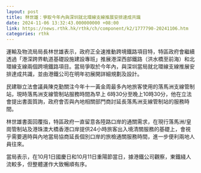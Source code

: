 ```yaml
---
layout: post
title: 林世雄：爭取今年內與深圳就北環線支線推展安排達成共識
date: 2024-11-06 13:32:43.000000000 +08:00
link: https://news.rthk.hk/rthk/ch/component/k2/1777790-20241106.htm
categories: rthk
---
```


運輸及物流局局長林世雄表示，政府正全速推動跨境鐵路項目特，特區政府會繼續透過「港深跨界軌道基礎設施建設專班」推展港深西部鐵路（洪水橋至前海）和北環線支線兩個跨境鐵路項目。當局爭取於今年內，與深圳當局就北環線支線推展安排達成共識，並由港鐵公司在明年初展開詳細規劃及設計。

民建聯立法會議員陳克勤關注今年十一黃金周最多內地旅客使用的落馬洲支線管制站，現時落馬洲支線管制站服務時間為早上 6時30分至晚上10時30分，他在立法會提出書面質詢，政府會否與內地相關部門商討延長落馬洲支線管制站的服務時間。

林世雄書面回覆指，特區政府一直留意各陸路口岸的通關需求，在現行落馬洲/皇崗管制站及港珠澳大橋香港口岸提供24小時旅客出入境清關服務的基礎上，會視乎需要適時與內地當局協商延長個別口岸的旅檢通關服務時間，進一步便利兩地人員往來。

當局表示，在10月1日國慶日和10月11日重陽節當日，據港鐵公司觀察，東鐵綫人流較多，但整體運作大致暢順有序。
